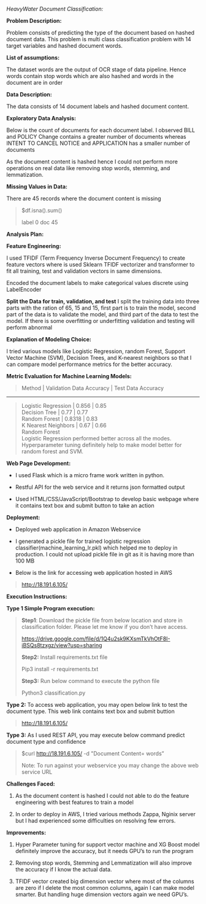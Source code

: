 *HeavyWater Document Classification:*

**Problem Description:**

Problem consists of predicting the type of the document based on hashed
document data. This problem is multi class classification problem with
14 target variables and hashed document words.

**List of assumptions:**

The dataset words are the output of OCR stage of data pipeline. Hence
words contain stop words which are also hashed and words in the document
are in order

**Data Description:**

The data consists of 14 document labels and hashed document content.

**Exploratory Data Analysis:**

Below is the count of documents for each document label. I observed BILL
and POLICY Change contains a greater number of documents whereas INTENT
TO CANCEL NOTICE and APPLICATION has a smaller number of documents


As the document content is hashed hence I could not perform more
operations on real data like removing stop words, stemming, and
lemmatization.

**Missing Values in Data:**

There are 45 records where the document content is missing


>$df.isna().sum()
>
>label 0
>doc 45

**Analysis Plan:**

**Feature Engineering:**

I used TFIDF (Term Frequency Inverse Document Frequency) to create
feature vectors where is used Sklearn TFIDF vectorizer and transformer
to fit all training, test and validation vectors in same dimensions.

Encoded the document labels to make categorical values discrete using
LabelEncoder

**Split the Data for train, validation, and test**
I split the training data into three parts with the ration of 65, 15 and
15, first part is to train the model, second part of the data is to
validate the model, and third part of the data to test the model. If
there is some overfitting or underfitting validation and testing will
perform abnormal

**Explanation of Modeling Choice:**

I tried various models like Logistic Regression, random Forest, Support Vector Machine (SVM), Decision Trees, and K-nearest neighbors so that I can compare model performance metrics for the better accuracy. 

**Metric Evaluation for Machine Learning Models:**

  >Method  |              Validation Data Accuracy |  Test Data Accuracy
  --------------------- -------------------------- --------------------
  >Logistic Regression |  0.856              | 		 0.85       
  >Decision Tree       |  0.77		     |            0.77           
  >Random Forest       |  0.8318   		|		 0.83                  
  >K Nearest Neighbors |  0.67			|		 0.66                    
  >Random Forest                                    
Logistic Regression performed better across all the modes. Hyperparameter tuning definitely help to make model better for random forest and SVM.

**Web Page Development:**

-   I used Flask which is a micro frame work written in python.

-   Restful API for the web service and it returns json formatted output

-   Used HTML/CSS/JavaScript/Bootstrap to develop basic webpage where it
    contains text box and submit button to take an action

**Deployment:**

-   Deployed web application in Amazon Webservice

-   I generated a pickle file for trained logistic regression
    classifier(machine\_learning\_lr.pkl) which helped me to deploy in
    production. I could not upload pickle file in git as it is having
    more than 100 MB

-   Below is the link for accessing web application hosted in AWS

> <http://18.191.6.105/>

**Execution Instructions:**

**Type 1 Simple Program execution:**

> **Step1**: Download the pickle file from below location and store in
> classification folder. Please let me know if you don’t have access.
>
> https://drive.google.com/file/d/1Q4u2sk9KXsmTkVhOtF8I-iBSQs8tzxgz/view?usp=sharing
>
>**Step2:** Install requirements.txt file
>
>Pip3 install -r requirements.txt
>
> **Step3:** Run below command to execute the python file
>
> Python3 classification.py

**Type 2:** To access web application, you may open below link to
    test the document type. This web link contains text box and submit
    buttion

> <http://18.191.6.105/>

**Type 3:** As I used REST API, you may execute below command predict document type and confidence

> \$curl http://18.191.6.105/ -d "Document Content= words”
>
> Note: To run against your webservice you may change the above web
> service URL

**Challenges Faced:**

1.  As the document content is hashed I could not able to do the feature
    engineering with best features to train a model

2.  In order to deploy in AWS, I tried various methods Zappa, Nginix
    server but I had experienced some difficulties on resolving few
    errors.

**Improvements:**

1.  Hyper Parameter tuning for support vector machine and XG Boost model
    definitely improve the accuracy, but it needs GPU’s to run the
    program

2.  Removing stop words, Stemming and Lemmatization will also improve
    the accuracy if I know the actual data.

3.  TFIDF vector created big dimension vector where most of the columns
    are zero if I delete the most common columns, again I can make
    model smarter. But handling huge dimension vectors again we need
    GPU’s.



